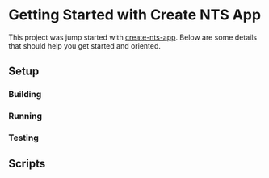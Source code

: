 # Getting Started with Create NTS App

This project was jump started with [create-nts-app](https://www.npmjs.com/package/create-nts-app). Below are some details that should help you get started and oriented.

## Setup

### Building

### Running

### Testing

## Scripts
